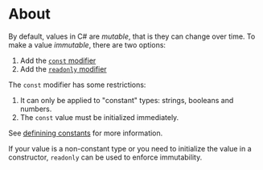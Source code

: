 # About

By default, values in C# are _mutable_, that is they can change over time. To make a value _immutable_, there are two options:

1. Add the [`const` modifier](https://docs.microsoft.com/en-us/dotnet/csharp/language-reference/keywords/const)
2. Add the [`readonly` modifier](https://docs.microsoft.com/en-us/dotnet/csharp/language-reference/keywords/readonly#readonly-field-example)

The `const` modifier has some restrictions:

1. It can only be applied to "constant" types: strings, booleans and numbers.
1. The `const` value must be initialized immediately.

See [definining constants](https://docs.microsoft.com/en-us/dotnet/csharp/programming-guide/classes-and-structs/how-to-define-constants) for more information.

If your value is a non-constant type or you need to initialize the value in a constructor, `readonly` can be used to enforce immutability.
